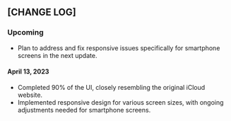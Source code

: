 ## [CHANGE LOG]

### Upcoming
- Plan to address and fix responsive issues specifically for smartphone screens in the next update.

#### April 13, 2023
- Completed 90% of the UI, closely resembling the original iCloud website.
- Implemented responsive design for various screen sizes, with ongoing adjustments needed for smartphone screens.


